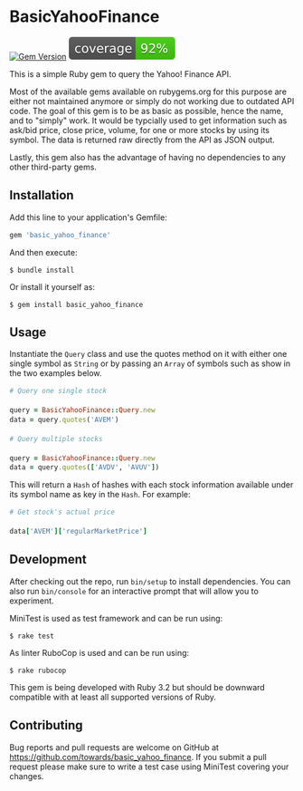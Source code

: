 # BasicYahooFinance

[![Gem Version](https://badge.fury.io/rb/basic_yahoo_finance.svg)](https://badge.fury.io/rb/basic_yahoo_finance)
[![Coverage](https://github.com/towards/basic_yahoo_finance/raw/master/coverage/coverage.svg)](https://github.com/towards/basic_yahoo_finance)

This is a simple Ruby gem to query the Yahoo! Finance API.

Most of the available gems available on rubygems.org for this purpose are either not maintained anymore or simply do not working due to outdated API code. The goal of this gem is to be as basic as possible, hence the name, and to "simply" work. It would be typcially used to get information such as ask/bid price, close price, volume, for one or more stocks by using its symbol. The data is returned raw directly from the API as JSON output.

Lastly, this gem also has the advantage of having no dependencies to any other third-party gems.

## Installation

Add this line to your application's Gemfile:

```ruby
gem 'basic_yahoo_finance'
```

And then execute:

    $ bundle install

Or install it yourself as:

    $ gem install basic_yahoo_finance

## Usage

Instantiate the `Query` class and use the quotes method on it with either one single symbol as `String` or by passing an `Array` of symbols such as show in the two examples below.

```ruby
# Query one single stock

query = BasicYahooFinance::Query.new
data = query.quotes('AVEM')

# Query multiple stocks

query = BasicYahooFinance::Query.new
data = query.quotes(['AVDV', 'AVUV'])
```

This will return a `Hash` of hashes with each stock information available under its symbol name as key in the `Hash`. For example:

```ruby
# Get stock's actual price

data['AVEM']['regularMarketPrice']
```

## Development

After checking out the repo, run `bin/setup` to install dependencies. You can also run `bin/console` for an interactive prompt that will allow you to experiment.

MiniTest is used as test framework and can be run using:

    $ rake test

As linter RuboCop is used and can be run using:

    $ rake rubocop

This gem is being developed with Ruby 3.2 but should be downward compatible with at least all supported versions of Ruby.

## Contributing

Bug reports and pull requests are welcome on GitHub at https://github.com/towards/basic_yahoo_finance. If you submit a pull request please make sure to write a test case using MiniTest covering your changes.

